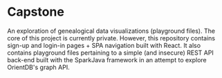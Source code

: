# Capstone
An exploration of genealogical data visualizations (playground files). The core of this project is currently private. However, this repository contains sign-up and login-in pages + SPA navigation built with React. It also contains playground files pertaining to a simple (and insecure) REST API back-end built with the SparkJava framework in an attempt to explore OrientDB's graph API.
